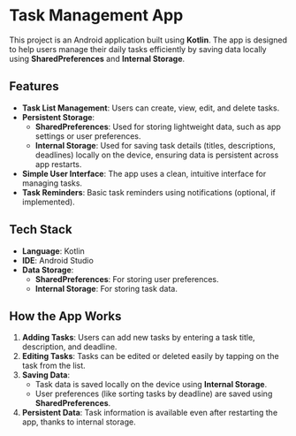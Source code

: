 

# Task Management App

This project is an Android application built using **Kotlin**. The app is designed to help users manage their daily tasks efficiently by saving data locally using **SharedPreferences** and **Internal Storage**.

## Features

- **Task List Management**: Users can create, view, edit, and delete tasks.
- **Persistent Storage**: 
  - **SharedPreferences**: Used for storing lightweight data, such as app settings or user preferences.
  - **Internal Storage**: Used for saving task details (titles, descriptions, deadlines) locally on the device, ensuring data is persistent across app restarts.
- **Simple User Interface**: The app uses a clean, intuitive interface for managing tasks.
- **Task Reminders**: Basic task reminders using notifications (optional, if implemented).

## Tech Stack

- **Language**: Kotlin
- **IDE**: Android Studio
- **Data Storage**:
  - **SharedPreferences**: For storing user preferences.
  - **Internal Storage**: For storing task data.
  
## How the App Works

1. **Adding Tasks**: Users can add new tasks by entering a task title, description, and deadline.
2. **Editing Tasks**: Tasks can be edited or deleted easily by tapping on the task from the list.
3. **Saving Data**: 
   - Task data is saved locally on the device using **Internal Storage**.
   - User preferences (like sorting tasks by deadline) are saved using **SharedPreferences**.
4. **Persistent Data**: Task information is available even after restarting the app, thanks to internal storage.


